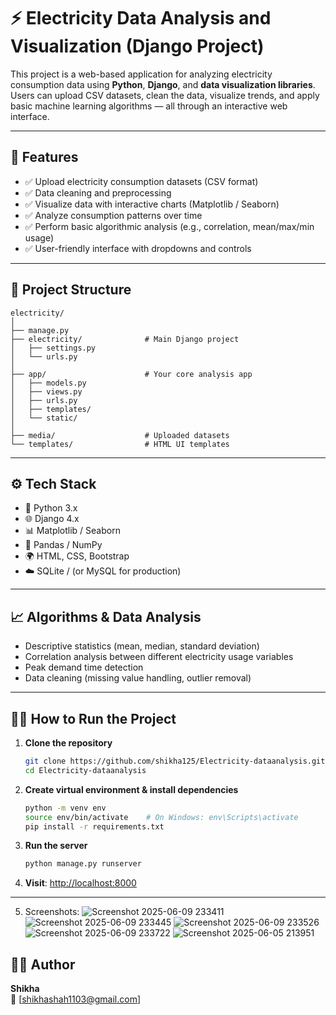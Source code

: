 
# ⚡ Electricity Data Analysis and Visualization (Django Project)

This project is a web-based application for analyzing electricity consumption data using **Python**, **Django**, and **data visualization libraries**. Users can upload CSV datasets, clean the data, visualize trends, and apply basic machine learning algorithms — all through an interactive web interface.

---

## 🚀 Features

- ✅ Upload electricity consumption datasets (CSV format)
- ✅ Data cleaning and preprocessing
- ✅ Visualize data with interactive charts (Matplotlib / Seaborn)
- ✅ Analyze consumption patterns over time
- ✅ Perform basic algorithmic analysis (e.g., correlation, mean/max/min usage)
- ✅ User-friendly interface with dropdowns and controls

---

## 📁 Project Structure

```
electricity/
│
├── manage.py
├── electricity/              # Main Django project
│   ├── settings.py
│   └── urls.py
│
├── app/                      # Your core analysis app
│   ├── models.py
│   ├── views.py
│   ├── urls.py
│   ├── templates/
│   └── static/
│
├── media/                    # Uploaded datasets
└── templates/                # HTML UI templates
```

---

## ⚙️ Tech Stack

- 🐍 Python 3.x
- 🌐 Django 4.x
- 📊 Matplotlib / Seaborn
- 📂 Pandas / NumPy
- 🌍 HTML, CSS, Bootstrap
- ☁️ SQLite / (or MySQL for production)

---

## 📈 Algorithms & Data Analysis

- Descriptive statistics (mean, median, standard deviation)
- Correlation analysis between different electricity usage variables
- Peak demand time detection
- Data cleaning (missing value handling, outlier removal)

---

## 🧑‍💻 How to Run the Project

1. **Clone the repository**
   ```bash
   git clone https://github.com/shikha125/Electricity-dataanalysis.git
   cd Electricity-dataanalysis
   ```

2. **Create virtual environment & install dependencies**
   ```bash
   python -m venv env
   source env/bin/activate    # On Windows: env\Scripts\activate
   pip install -r requirements.txt
   ```

3. **Run the server**
   ```bash
   python manage.py runserver
   ```

4. **Visit**: [http://localhost:8000](http://localhost:8000)

---
5. Screenshots:
   ![Screenshot 2025-06-09 233411](https://github.com/user-attachments/assets/b89cc774-e0b9-46a8-b35b-2eb4894ed7c7)
   ![Screenshot 2025-06-09 233445](https://github.com/user-attachments/assets/7a0e0e5b-ee96-4871-a114-f83e37bd66ed)
   ![Screenshot 2025-06-09 233526](https://github.com/user-attachments/assets/db0601f7-8f57-49bc-bf00-bf0bb57dc4b4)
   ![Screenshot 2025-06-09 233722](https://github.com/user-attachments/assets/84de3d27-b009-4a42-8b58-d5ab4f565aa5)
   ![Screenshot 2025-06-05 213951](https://github.com/user-attachments/assets/a6f5135d-024b-4af2-81f2-5e00d410d447)



## 🙋‍♀️ Author

**Shikha**  
📧 [shikhashah1103@gmail.com]
